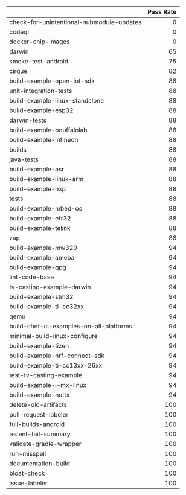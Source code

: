 |                                           |   Pass Rate |
|:------------------------------------------|------------:|
| check-for-unintentional-submodule-updates |           0 |
| codeql                                    |           0 |
| docker-chip-images                        |           0 |
| darwin                                    |          65 |
| smoke-test-android                        |          75 |
| cirque                                    |          82 |
| build-example-open-iot-sdk                |          88 |
| unit-integration-tests                    |          88 |
| build-example-linux-standalone            |          88 |
| build-example-esp32                       |          88 |
| darwin-tests                              |          88 |
| build-example-bouffalolab                 |          88 |
| build-example-infineon                    |          88 |
| builds                                    |          88 |
| java-tests                                |          88 |
| build-example-asr                         |          88 |
| build-example-linux-arm                   |          88 |
| build-example-nxp                         |          88 |
| tests                                     |          88 |
| build-example-mbed-os                     |          88 |
| build-example-efr32                       |          88 |
| build-example-telink                      |          88 |
| zap                                       |          88 |
| build-example-mw320                       |          94 |
| build-example-ameba                       |          94 |
| build-example-qpg                         |          94 |
| lint-code-base                            |          94 |
| tv-casting-example-darwin                 |          94 |
| build-example-stm32                       |          94 |
| build-example-ti-cc32xx                   |          94 |
| qemu                                      |          94 |
| build-chef-ci-examples-on-all-platforms   |          94 |
| minimal-build-linux-configure             |          94 |
| build-example-tizen                       |          94 |
| build-example-nrf-connect-sdk             |          94 |
| build-example-ti-cc13xx-26xx              |          94 |
| test-tv-casting-example                   |          94 |
| build-example-i-mx-linux                  |          94 |
| build-example-nuttx                       |          94 |
| delete-old-artifacts                      |         100 |
| pull-request-labeler                      |         100 |
| full-builds-android                       |         100 |
| recent-fail-summary                       |         100 |
| validate-gradle-wrapper                   |         100 |
| run-misspell                              |         100 |
| documentation-build                       |         100 |
| bloat-check                               |         100 |
| issue-labeler                             |         100 |
